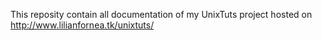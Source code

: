 This reposity contain all documentation of my UnixTuts project hosted on http://www.lilianfornea.tk/unixtuts/
